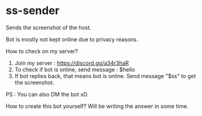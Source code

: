 # ss-sender
Sends the screenshot of the host.

Bot is mostly not kept online due to privacy reasons.

How to check on my server?
1. Join my server : https://discord.gg/a34r3haR
2. To check if bot is online, send message : $hello
3. If bot replies back, that means bot is online. Send message "$ss" to get the screenshot.

PS : You can also DM the bot xD.

How to create this bot yourself?
Will be writing the answer in some time.
